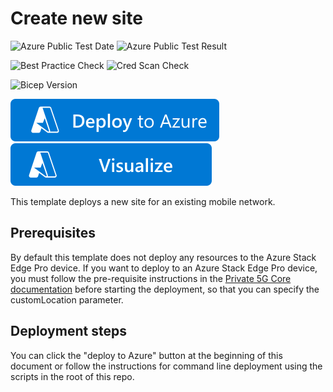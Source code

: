 # Create new site

![Azure Public Test Date](https://azurequickstartsservice.blob.core.windows.net/badges/quickstarts/microsoft.mobilenetwork/mobilenetwork-create-new-site/PublicLastTestDate.svg)
![Azure Public Test Result](https://azurequickstartsservice.blob.core.windows.net/badges/quickstarts/microsoft.mobilenetwork/mobilenetwork-create-new-site/PublicDeployment.svg)

![Best Practice Check](https://azurequickstartsservice.blob.core.windows.net/badges/quickstarts/microsoft.mobilenetwork/mobilenetwork-create-new-site/BestPracticeResult.svg)
![Cred Scan Check](https://azurequickstartsservice.blob.core.windows.net/badges/quickstarts/microsoft.mobilenetwork/mobilenetwork-create-new-site/CredScanResult.svg)

![Bicep Version](https://azurequickstartsservice.blob.core.windows.net/badges/quickstarts/microsoft.mobilenetwork/mobilenetwork-create-new-site/BicepVersion.svg)

[![Deploy To Azure](https://raw.githubusercontent.com/Azure/azure-quickstart-templates/master/1-CONTRIBUTION-GUIDE/images/deploytoazure.svg?sanitize=true)](https://portal.azure.com/#create/Microsoft.Template/uri/https%3A%2F%2Fraw.githubusercontent.com%2FAzure%2Fazure-quickstart-templates%2Fmaster%2Fquickstarts%2Fmicrosoft.mobilenetwork%2Fmobilenetwork-create-new-site%2Fazuredeploy.json)
[![Visualize](https://raw.githubusercontent.com/Azure/azure-quickstart-templates/master/1-CONTRIBUTION-GUIDE/images/visualizebutton.svg?sanitize=true)](http://armviz.io/#/?load=https%3A%2F%2Fraw.githubusercontent.com%2FAzure%2Fazure-quickstart-templates%2Fmaster%2Fquickstarts%2Fmicrosoft.mobilenetwork%2Fmobilenetwork-create-new-site%2Fazuredeploy.json)

This template deploys a new site for an existing mobile network.

## Prerequisites

By default this template does not deploy any resources to the Azure Stack Edge Pro device. If you want to deploy to an Azure Stack Edge Pro device, you must follow the pre-requisite instructions in the [Private 5G Core documentation](https://docs.microsoft.com/en-gb/azure/private-5g-core/complete-private-mobile-network-prerequisites) before starting the deployment, so that you can specify the customLocation parameter.

## Deployment steps

You can click the "deploy to Azure" button at the beginning of this document or follow the instructions for command line deployment using the scripts in the root of this repo.
